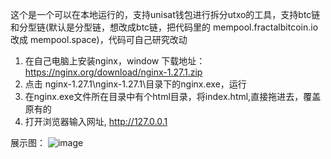 这个是一个可以在本地运行的，支持unisat钱包进行拆分utxo的工具，支持btc链和分型链(默认是分型链，想改成btc链，把代码里的 mempool.fractalbitcoin.io改成 mempool.space)，代码可自己研究改动

1. 在自己电脑上安装nginx，window 下载地址：https://nginx.org/download/nginx-1.27.1.zip
2. 点击 nginx-1.27.1\nginx-1.27.1\目录下的nginx.exe，运行
3. 在nginx.exe文件所在目录中有个html目录，将index.html,直接拖进去，覆盖原有的
4. 打开浏览器输入网址,  http://127.0.0.1
 
展示图：
![image](https://github.com/user-attachments/assets/759b72fc-dfaf-4b9c-bd49-20be2a2a41a6)
